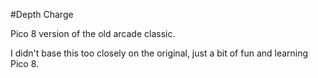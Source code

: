 #Depth Charge

Pico 8 version of the old arcade classic.

I didn't base this too closely on the original, just a bit of fun and learning Pico 8.
